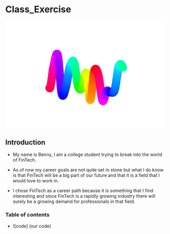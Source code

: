 # Class_Exercise

![NFT](images/5030.png)




## Introduction

* My name is Benny, I am a college student trying to break into the world of FinTech.

* As of now my career goals are not quite set in stone but what I do know is that FinTech will be a big part of our future and that it is a field that I would love to work in.

* I chose FinTech as a career path because it is something that I find interesting and since FinTech is a rapidly growing industry there will surely be a growing demand for professionals in that field.

### Table of contents

* ![code] (our code)